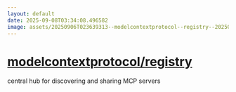 ```yaml
---
layout: default
date: 2025-09-08T03:34:08.496582
image: assets/20250906T023639313--modelcontextprotocol--registry--20250907T200106693--cropped.png
---
```


# [modelcontextprotocol/registry](https://github.com/modelcontextprotocol/registry)

central hub for discovering and sharing MCP servers
